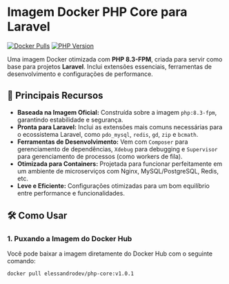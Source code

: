 # Imagem Docker PHP Core para Laravel

[![Docker Pulls](https://img.shields.io/docker/pulls/elessandrodev/php-core?style=for-the-badge&logo=docker)](https://hub.docker.com/r/elessandrodev/php-core)
[![PHP Version](https://img.shields.io/badge/PHP-8.3-777BB4?style=for-the-badge&logo=php)](https://www.php.net/)

Uma imagem Docker otimizada com **PHP 8.3-FPM**, criada para servir como base para projetos **Laravel**. Inclui extensões essenciais, ferramentas de desenvolvimento e configurações de performance.

## 🚀 Principais Recursos

- **Baseada na Imagem Oficial:** Construída sobre a imagem `php:8.3-fpm`, garantindo estabilidade e segurança.
- **Pronta para Laravel:** Inclui as extensões mais comuns necessárias para o ecossistema Laravel, como `pdo_mysql`, `redis`, `gd`, `zip` e `bcmath`.
- **Ferramentas de Desenvolvimento:** Vem com `Composer` para gerenciamento de dependências, `Xdebug` para debugging e `Supervisor` para gerenciamento de processos (como workers de fila).
- **Otimizada para Containers:** Projetada para funcionar perfeitamente em um ambiente de microserviços com Nginx, MySQL/PostgreSQL, Redis, etc.
- **Leve e Eficiente:** Configurações otimizadas para um bom equilíbrio entre performance e funcionalidades.

## 🛠️ Como Usar

### 1. Puxando a Imagem do Docker Hub

Você pode baixar a imagem diretamente do Docker Hub com o seguinte comando:

```bash
docker pull elessandrodev/php-core:v1.0.1